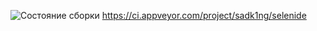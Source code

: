 ![Состояние сборки](https://ci.appveyor.com/api/projects/status/n2pu1hxubs7vf4ql/branch/mai?svg=true)
https://ci.appveyor.com/project/sadk1ng/selenide